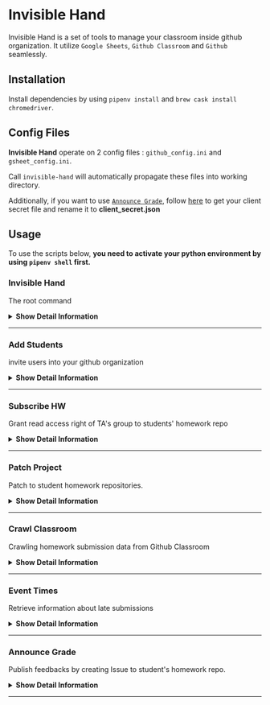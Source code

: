 # Invisible Hand

Invisible Hand is a set of tools to manage your classroom inside github organization. It utilize `Google Sheets`, `Github Classroom` and `Github` seamlessly.

## Installation

Install dependencies by using `pipenv install` and `brew cask install chromedriver`.

## Config Files

__Invisible Hand__ operate on 2 config files : `github_config.ini` and `gsheet_config.ini`.

Call `invisible-hand` will automatically propagate these files into working directory.

Additionally, if you want to use [`Announce Grade`](#announce-grade), follow [here](https://pygsheets.readthedocs.io/en/stable/authorization.html) to get your client secret file and rename it to __client_secret.json__

## Usage

To use the scripts below, **you need to activate your python environment by using `pipenv shell` first.**

### Invisible Hand

The root command

<details>
<summary><b>Show Detail Information</b></summary>

#### Help Message

append `-h` or `--help` options get help messages

```sh
$ invisible-hand -h
Usage: invisible-hand [OPTIONS] COMMAND [ARGS]...

    Toolkits for compiler-f19

Options:
    -h, --help         Show this message and exit.

Commands:
    add-students       student_ids: ids to add
    announce-grade     announce student grades to each hw repo
    event-times        repo-hashes : list of <repo>:<hash> strings ex:...
    grant-team-access  Add students into a github team hw-prefix: prefix for...
    patch-project      Patch to student homeworks
```

</details>

---

### Add Students

invite users into your github organization

<details><summary><b>Show Detail Information</b></summary>

#### Format

```sh
invisible-hand add-students [github_handle]...
```

> Use `-h` to see more detailed information about this command.

github_handle: github accounts

#### Example

```sh
invisible-hand add-students ianre657 cmprfk1 cmprfk2 cmprfk3
```

#### Config file

+ github_config.ini
  + `[github]:personal_access_token`
  + `[github]:organization`
  + `[add_students]:default_team_slug`

#### FAQ

+ Some students report that they didn't get the invitation email.

    Invite student into your organization from their email. This should be Github's issue.

    > about 2 of 80 students got this issue from our previous experience.

</details>

---

### Subscribe HW

Grant read access right of TA's group to students' homework repo

<details><summary><b>Show Detail Information</b></summary>

#### Config File

+ __github_config.ini__:
  + `[subscribe_hw]:subscriber_team_slug`: team slug of your TA's group

#### Format

```shell
invisible-hand subscribe-hw <hw_title>
```

#### Example

```shell
invisible-hand subscribe-hw hw3
```

</details>

---

### Patch Project

Patch to student homework repositories.

<details><summary><b>Show Detail Information</b></summary>

#### Format

```sh
invisible-hand patch-project <hw_title> [--only-repo]
```

> Use `-h` to see more detailed information about this command.

Below is the standard workflow to follow.

#### Workflow

take homework : __`hw3`__(the title of your homework in github classroom) for example:

1. The repo __`tmpl-hw3`__ would be your template for initializing homeworks.
2. Create another repo to update your template, let's say: __`tmpl-hw3-revise`__
3. inside __`tmpl-hw3-revise`__, create a revision branch __`1-add-some-new-feature`__ (whatever you like) and an issuse named match your branch name (in this example, __`1-add-some-new-feature`)__, which will be the content of your PR message.
4. Open github-classroom, choose your assignment (__`hw3`__) and disable `assignment invitation URL` of __`hw3`__.
5. Create PR to your template repo(__`hw3`__) by using this command.(your need to edit the `patch_branch` variable in `github_project_patcher.py`)

    ```sh
    invisible-hand patch-project hw3 --only-repo="tmpl-hw3"
    ```

6. Accept the PR in your template repository (__`tmpl-hw3`__). After that, enable the `assignment invitation URL` under `hw3` in Github Classroom. Now you have succcessfully updated your template repo.
7. Create PRs to students template repositories (`hw3-<thir github id>`) by running the scirpt as followed.

    ```sh
    invisible-hand patch-project hw3
    ```

    This script would patch to every repositories under your github organization which's name contains __`hw3`__ as prefix.

8. Merge the revision brnach __`1-add-some-new-feature`__ into `master`  in your __`tmpl-hw3-revise`__ repo. After this step, all documents are updated.

#### Demo

<img src="./demos/patcher.gif" alt="patcher-demo-video" width="640">

</details>

---

### Crawl Classroom

Crawling homework submission data from Github Classroom

<details><summary><b>Show Detail Information</b></summary>

This is a web crawler for Github Classroom, which is the input of [`Event Times`](#event-times)

#### Config File

+ __github_config.ini__:
  + `[crawl_classroom]:login`: your login id in Github Classroom
  + `[crawl_classroom]:classroom_id`: the id field of your classroom RESTful page URL. (see the image below)

    <img src="./imgs/clsrm_id.png" alt="id field in the url of github classroom" width="640">

#### Format

```sh
invisible-hadn crawl-classroom <hw_title> [--passwd] [-o --output]
```

> Use `-h` to see more detailed information about this command


#### Example

```shell
invisible-hand crawl-classroom --passwd=(cat ~/cred/mypass) -o hw5_handin.txt hw5
```

> This example suppose you use Fish Shell and store your password inside `~/cred/mypass`

Users should type their passsword inside the pop-up window if they don't provide their password in the argument

#### Demo

<img src="./demos/github_classroom_craw.gif" alt="github_classroom_craw" width="640">

</details>

---

### Event Times

Retrieve information about late submissions

<details><summary><b>Show Detail Information</b></summary>

#### What it actually does

Compare the last publish-time of specific git commit in each repository and print out which passed the deadline.

#### Config File

+ __github_config.ini__:
  + `[event_times]:deadline` deadline for homework, in ISO8601 compatible format.

    For example `2019-11-12 23:59:59` (the timezone is set to your local timezone as default).

#### Format

```sh
invisible-hand event-times [repo-hash] [--deadline="yyyy-mm-dd"]
```

__repo-hash__ : in the format of `<repo>:<git commit hash>`, (for example: hw0-ianre657:cb75e99)

Github API use the first 7 characters of a commit's SHA-1 value to communicate, so the hash we used here is in the length of 7.

> The input pairs `repo:hash` could be retrieve from [`Crawl Classroom`](#crawl-classroom).

__`--deadline`__: it will use the variable inside `github_config.ini` as default.

#### Example

```sh
invisible-hand event-times hw0-ianre657:cb75e99 hw0-cmprfk1:f28fbda
```

#### Demo (need to be updated)

<img src="./demos/event_times.gif" alt="event-times-demo-video" width="640">

</details>

---

### Announce Grade

Publish feedbacks by creating Issue to student's homework repo.

<details><summary><b>Show Detail Information</b></summary>

#### Explanation

In every homework project, we would create a git repository for every student. Take homework `hw3` with two students `Anna` and `Bella` for example, we expect there would be two repos under our github organization, which is `hw3-Anna` and `hw3-Bella`.
During our grading process, T.A.s would record every grade in a google sheet with a tab named `hw3` and a markdown file for each student in every assignment as their feedbacks.
After their homeworks being graded, we use this code to publish student's grade by creating `Issue`s named `Grade for hw3` to each of their github repositories.

The markdown file for feedbacks contains python template strings, and those strings are the column names inside our google sheet tab `hw3`. One template string we used is students grades, this makes managing grades more easily.

To use this code, you need to fufill some assumptions.

Lets say you're about to announce the grade for `hw3`:

+ prequisite:
  1. a git repo to store student feedback templates, which strutured as followed:
    ```bash
        . Hw-manager # root of your git repo
        ├── hw3
        │   └── reports
        │       ├── 0411276.md
        │       ├── 0856039.md
        │       └── 0956323.md
        └── hw4 # other homework dir
    ```
    and inside `0411276.md`, it would be:
    ```markdown
        # Information
        + Student Id: ${student_id}
        + Grade : ${grade}
        # <Some other important things...>
        ...
    ```
  2. a google sheet to store student information

        | student_id | grade |
        | :--------: | :---: |
        |  0856039   |  93   |
        |  0411276   |  80   |

#### Config file

+ __github_config.ini__
  + `[github]:personal_access_token`
  + `[github]:organization`
  + `[announce_grade]:feedback_source_repo` (e.x.: Hw-manager)
+ __gsheet_config.ini__
  + `[google_spreadsheet]:spreadsheet_id`
+ __client_secret.json__ (follow [here](https://pygsheets.readthedocs.io/en/stable/authorization.html) to download your oauth2 secret file and renamed it to __client_secret.json__)

#### instructions to follow

1. Edit config files properly.
2. Create feedbacks for students in your `feedback_source_repo`
3. use this script

#### Format

```sh
invisible-hand announce-grade <hw_title> [--only-id <student_id>]
```

option:
    `--only-id`: only patch to this student id

#### Example

```sh
invisible-hand announce-grade hw3 --only-id 0411276
```

</details>

---

